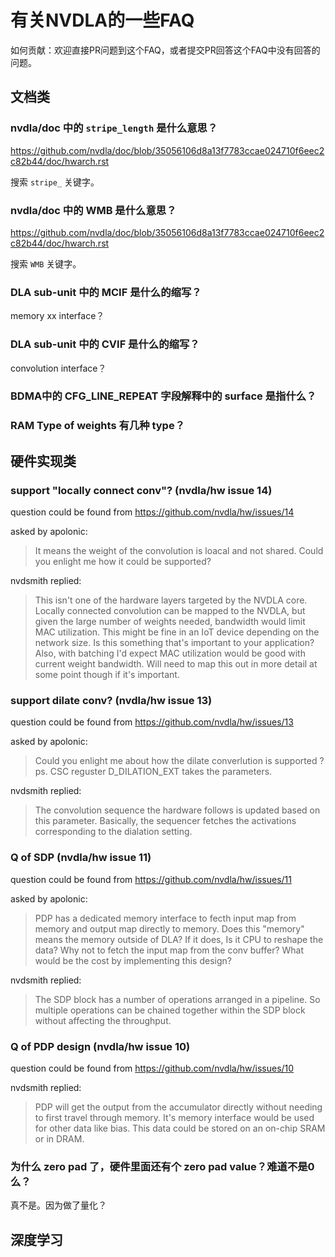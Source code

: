 # 有关NVDLA的一些FAQ

如何贡献：欢迎直接PR问题到这个FAQ，或者提交PR回答这个FAQ中没有回答的问题。

## 文档类

### nvdla/doc 中的 `stripe_length` 是什么意思？

https://github.com/nvdla/doc/blob/35056106d8a13f7783ccae024710f6eec2c82b44/doc/hwarch.rst

搜索 `stripe_` 关键字。

### nvdla/doc 中的 WMB 是什么意思？

https://github.com/nvdla/doc/blob/35056106d8a13f7783ccae024710f6eec2c82b44/doc/hwarch.rst

搜索 `WMB` 关键字。

### DLA sub-unit 中的 MCIF 是什么的缩写？

memory xx interface？

### DLA sub-unit 中的 CVIF 是什么的缩写？

convolution interface？

### BDMA中的 CFG_LINE_REPEAT 字段解释中的 surface 是指什么？

### RAM Type of weights 有几种 type？

## 硬件实现类

### support "locally connect conv"? (nvdla/hw issue 14)

question could be found from
https://github.com/nvdla/hw/issues/14

asked by apolonic:
> It means the weight of the convolution is loacal and not shared.
> Could you enlight me how it could be supported?

nvdsmith replied:
> This isn't one of the hardware layers targeted by the NVDLA core. Locally connected convolution can be mapped to the NVDLA, but given the large number of weights needed, bandwidth would limit MAC utilization. This might be fine in an IoT device depending on the network size. Is this something that's important to your application?
> Also, with batching I'd expect MAC utilization would be good with current weight bandwidth. Will need to map this out in more detail at some point though if it's important.

### support dilate conv? (nvdla/hw issue 13)

question could be found from
https://github.com/nvdla/hw/issues/13

asked by apolonic:
> Could you enlight me about how the dilate converlution is supported ?
> ps. CSC reguster D_DILATION_EXT takes the parameters.

nvdsmith replied:
> The convolution sequence the hardware follows is updated based on this parameter. Basically, the sequencer fetches the activations corresponding to the dialation setting.

### Q of SDP (nvdla/hw issue 11)

question could be found from
https://github.com/nvdla/hw/issues/11

asked by apolonic:
> PDP has a dedicated memory interface to fecth input map from memory and output map directly to memory.
> Does this "memory" means the memory outside of DLA? If it does, Is it CPU to reshape the data?
> Why not to fetch the input map from the conv buffer? What would be the cost by implementing this design?

nvdsmith replied:
> The SDP block has a number of operations arranged in a pipeline. So multiple operations can be chained together within the SDP block without affecting the throughput.

### Q of PDP design (nvdla/hw issue 10)

question could be found from
https://github.com/nvdla/hw/issues/10

nvdsmith replied:
> PDP will get the output from the accumulator directly without needing to first travel through memory. It's memory interface would be used for other data like bias. This data could be stored on an on-chip SRAM or in DRAM.

### 为什么 zero pad 了，硬件里面还有个 zero pad value？难道不是0么？

真不是。因为做了量化？

## 深度学习
